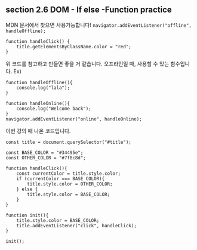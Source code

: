 ## section 2.6 DOM - If else -Function practice

MDN 문서에서 찾으면 사용가능합니다!
```navigator.addEventListener("offline", handleOffline);```
```
function handleClick() {
    title.getElementsByClassName.color = "red";
}
```
위 코드를 참고하고 만들면 좋을 거 같습니다.
오프라인일 때, 사용할 수 있는 함수입니다.
Ex)
```
function handleOffline(){
    console.log("lala");
}

function handleOnline(){
    console.log("Welcome back");
}
navigator.addEventListener("online", handleOnline);
```

이번 강의 때 나온 코드입니다.
```
const title = document.querySelector("#title");

const BASE_COLOR = "#34495e";
const OTHER_COLOR = "#7f8c8d";

function handleClick(){
    const currentColor = title.style.color;
    if (currentColor === BASE_COLOR){
        title.style.color = OTHER_COLOR;
    } else {
        title.style.color = BASE_COLOR;
    }
}

function init(){
    title.style.color = BASE_COLOR;
    title.addEventListener("click", handleClick);
}

init();

```